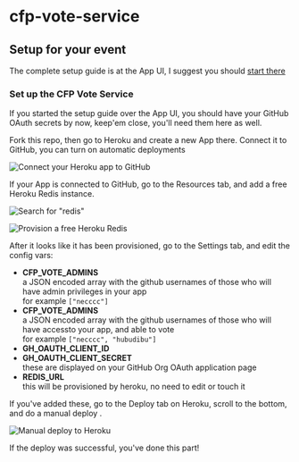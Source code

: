 # cfp-vote-service



## Setup for your event

The complete setup guide is at the App UI, I suggest you should [start there](https://github.com/JSConfBp/cfp-vote-ui)

### Set up the CFP Vote Service

If you started the setup guide over the App UI, you should have your GitHub OAuth secrets by now, keep'em close, you'll need them here as well.

Fork this repo, then go to Heroku and create a new App there. Connect it to GitHub, you can turn on automatic deployments

![Connect your Heroku app to GitHub](https://raw.githubusercontent.com/JSConfBp/cfp-vote-ui/master/docs/heroku-github-connect.png)

If your App is connected to GitHub, go to the Resources tab, and add a free Heroku Redis instance.

![Search for "redis"](https://raw.githubusercontent.com/JSConfBp/cfp-vote-service/master/docs/heroku-redis-addon.png)

![Provision a free Heroku Redis](https://raw.githubusercontent.com/JSConfBp/cfp-vote-service/master/docs/heroku-redis-provision.png)


After it looks like it has been provisioned, go to the Settings tab, and edit the config vars:


* **CFP_VOTE_ADMINS**  
a JSON encoded array with the github usernames of those who will have admin privileges in your app  
for example `["necccc"]`
* **CFP_VOTE_ADMINS**  
a JSON encoded array with the github usernames of those who will have accessto your app, and able to vote  
for example `["necccc", "hubudibu"]`
* **GH_OAUTH_CLIENT_ID**
* **GH_OAUTH_CLIENT_SECRET**  
these are displayed on your GitHub Org OAuth application page
* **REDIS_URL**  
this will be provisioned by heroku, no need to edit or touch it

If you've added these, go to the Deploy tab on Heroku, scroll to the bottom, and do a manual deploy .

![Manual deploy to Heroku](https://raw.githubusercontent.com/JSConfBp/cfp-vote-ui/master/docs/heroku-manual-deploy.png)

If the deploy was successful, you've done this part!